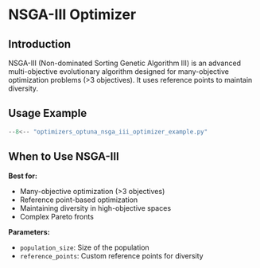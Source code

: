 # NSGA-III Optimizer

## Introduction

NSGA-III (Non-dominated Sorting Genetic Algorithm III) is an advanced multi-objective evolutionary algorithm designed for many-objective optimization problems (>3 objectives). It uses reference points to maintain diversity.

## Usage Example

```python
--8<-- "optimizers_optuna_nsga_iii_optimizer_example.py"
```

## When to Use NSGA-III

**Best for:**
- Many-objective optimization (>3 objectives)
- Reference point-based optimization
- Maintaining diversity in high-objective spaces
- Complex Pareto fronts

**Parameters:**
- `population_size`: Size of the population
- `reference_points`: Custom reference points for diversity
